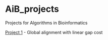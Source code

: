 # AiB_projects
Projects for Algorithms in Bioinformatics

[Project 1](https://github.com/Delirra/AiB_projects/tree/main/Project_1) - Global alignment with linear gap cost